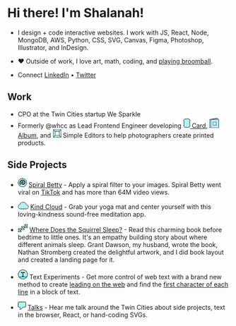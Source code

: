 <!-- ![](https://github.com/shalanah/shalanah/blob/master/shalanah.png?raw=true) -->
# Hi there! I'm Shalanah!

- I design + code interactive websites. I work with JS, React, Node, MongoDB, AWS, Python, CSS, SVG, Canvas, Figma, Photoshop, Illustrator, and InDesign.

- ❤️ Outside of work, I love art, math, coding, and [playing broomball](https://youtu.be/jXegEec5dC8?t=1973).

- Connect <a target="_blank" href="https://linkedin.com/in/shalanah">LinkedIn</a> • <a target="_blank" href="https://twitter.com/shalanahfaith">Twitter</a>

## Work

- CPO at the Twin Cities startup We Sparkle
- Formerly @whcc as Lead Frontend Engineer developing <a target="_blank" href="https://www.youtube.com/watch?v=gs2CZlUXrCo"><img src="https://github.com/shalanah/shalanah/blob/master/projects/whcc-card.png" height="22"/> Card</a>, <a target="_blank" href="https://www.youtube.com/watch?v=YjctUy61XSo"><img src="https://github.com/shalanah/shalanah/blob/master/projects/whcc-album.png" height="23"/> Album</a>, and <img src="https://github.com/shalanah/shalanah/blob/master/projects/whcc-simple.png" height="19"/> Simple Editors to help photographers create printed products.

## Side Projects

- <img src="https://github.com/shalanah/shalanah/blob/master/projects/spiral-betty.png" height="20"/> <a href="https://spiralbetty.com">Spiral Betty</a> - Apply a spiral filter to your images. Spiral Betty went viral on <a href="https://tiktok.com/tag/spiralbetty">TikTok</a> and has more than 64M video views.

- <img src="https://github.com/shalanah/shalanah/blob/master/projects/kind-cloud2.png" height="16"/> <a href="https://kindcloud.app">Kind Cloud</a> - Grab your yoga mat and center yourself with this loving-kindness sound-free meditation app.

- <img src="https://github.com/shalanah/shalanah/blob/master/projects/where-does-the-squirrel-sleep.png" height="18"/> <a href="https://wheredoesthesquirrelsleep.com">Where Does the Squirrel Sleep?</a> - Read this charming book before bedtime to little ones. It's an empathy building story about where different animals sleep. Grant Dawson, my husband, wrote the book, Nathan Stromberg created the delightful artwork, and I did book layout and created a landing page for it.

- <img src="https://github.com/shalanah/shalanah/blob/master/projects/baseline.png" height="22"/> Text Experiments - Get more control of web text with a brand new method to create <a href="https://github.com/shalanah/baseline">leading on the web</a> and find the [first character of each line](https://github.com/shalanah/block-wrap-breaks) in a block of text.

- <img src="https://github.com/shalanah/shalanah/blob/master/projects/talks.png" height="18"/> <a href="https://github.com/shalanah/talks">Talks</a> - Hear me talk around the Twin Cities about side projects, text in the browser, React, or hand-coding SVGs.

<!--
**shalanah/shalanah** is a ✨ _special_ ✨ repository because its `README.md` (this file) appears on your GitHub profile.

Here are some ideas to get you started:

- 🔭 I’m currently working on ...
- 🌱 I’m currently learning ...
- 👯 I’m looking to collaborate on ...
- 🤔 I’m looking for help with ...
- 💬 Ask me about ...
- 📫 How to reach me: ...
- 😄 Pronouns: ...
- ⚡ Fun fact: ...
-->
